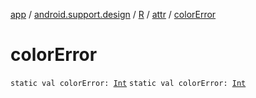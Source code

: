 [app](../../../index.md) / [android.support.design](../../index.md) / [R](../index.md) / [attr](index.md) / [colorError](./color-error.md)

# colorError

`static val colorError: `[`Int`](https://kotlinlang.org/api/latest/jvm/stdlib/kotlin/-int/index.html)
`static val colorError: `[`Int`](https://kotlinlang.org/api/latest/jvm/stdlib/kotlin/-int/index.html)